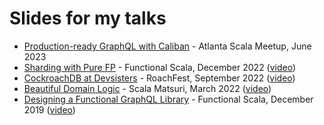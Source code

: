 # Slides for my talks
- [Production-ready GraphQL with Caliban](https://github.com/ghostdogpr/slides/blob/b99c02ac9d1bcf0d173ba7d30d12820b727a31d7/Production-ready%20GraphQL%20with%20Caliban.pdf) - Atlanta Scala Meetup, June 2023
- [Sharding with Pure FP](https://github.com/ghostdogpr/slides/blob/0afa308b02f7abb49e9979eb25d18eb5fcf44780/Sharding%20with%20Pure%20FP%20-%20Functional%20Scala%202022.pdf) - Functional Scala, December 2022 ([video](https://www.youtube.com/watch?v=V_l9n1kanHs))
- [CockroachDB at Devsisters](https://github.com/ghostdogpr/slides/blob/5a37fd7db0fe9b5ae7f7cfdcba0d8b7d367f89d8/CockroachDB%20at%20Devsisters.pdf) - RoachFest, September 2022 ([video](https://www.youtube.com/watch?v=iAWU-eGIYsk))
- [Beautiful Domain Logic](https://github.com/ghostdogpr/slides/blob/92566cb91bfdd2087b50494f2a43de6edf19c2a0/Beautiful%20Domain%20Logic.pdf) - Scala Matsuri, March 2022 ([video](https://www.youtube.com/watch?v=TVYhFpqlgZ4))
- [Designing a Functional GraphQL Library](https://github.com/ghostdogpr/slides/blob/92566cb91bfdd2087b50494f2a43de6edf19c2a0/Designing%20a%20Functional%20GraphQL%20Library.pdf) - Functional Scala, December 2019 ([video](https://www.youtube.com/watch?v=OC8PbviYUlQ))
